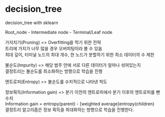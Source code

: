# decision_tree
decision_tree with sklearn

Root_node - Intermediate node - Terminal/Leaf node

가지치기(Pruning) => Overfitting을 막기 위한 전략  
트리에 가지가 너무 많을 경우 오버피팅이라 볼 수 있음  
최대 깊이, 터미널 노드의 최대 개수, 한 노드가 분할하기 위한 최소 데이터의 수 제한  

불순도(Impurity) => 해당 범주 안에 서로 다른 데이터가 얼마나 섞여있는지  
결정트리는 불순도를 최소화하는 방향으로 학습을 진행  

엔트로피(Entropy) => 불순도를 수치적으로 나타낸 척도  

정보획득(Information gain) => 분기 이전의 엔트로피에서 분기 이후의 엔트로피를 뺀 수치  
Information gain = entropy(parent) - [weighted average]entropy(children)  
결정트리 알고리즘은 정보 획득을 최대화하는 방향으로 학습을 진행한다.  
